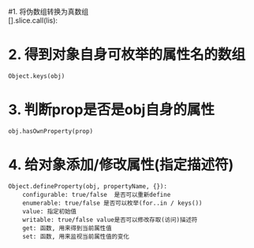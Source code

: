 #1. 将伪数组转换为真数组  
    [].slice.call(lis):

# 2. 得到对象自身可枚举的属性名的数组
    Object.keys(obj)

# 3. 判断prop是否是obj自身的属性  
    obj.hasOwnProperty(prop)  

# 4. 给对象添加/修改属性(指定描述符) 
	Object.defineProperty(obj, propertyName, {}): 
		configurable: true/false  是否可以重新define
		enumerable: true/false 是否可以枚举(for..in / keys())
		value: 指定初始值
		writable: true/false value是否可以修改存取(访问)描述符
		get: 函数, 用来得到当前属性值
		set: 函数, 用来监视当前属性值的变化









